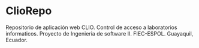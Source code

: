 ClioRepo
========

Repositorio de aplicación web CLIO. Control de acceso a laboratorios informaticos. Proyecto de Ingenieria de software II. FIEC-ESPOL. Guayaquil, Ecuador.